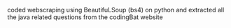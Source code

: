 coded webscraping using BeautifuLSoup (bs4) on python and extracted all the java related questions from the codingBat website
